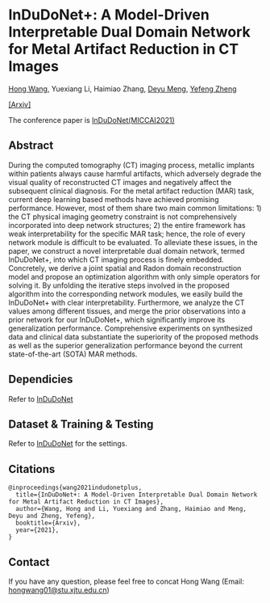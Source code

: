 # InDuDoNet+: A Model-Driven Interpretable Dual Domain Network for Metal Artifact Reduction in CT Images
[Hong Wang](https://hongwang01.github.io/), Yuexiang Li, Haimiao Zhang, [Deyu Meng](http://gr.xjtu.edu.cn/web/dymeng), [Yefeng Zheng](https://sites.google.com/site/yefengzheng/)

[[Arxiv]](https://arxiv.org/pdf/2112.12660.pdf)

The conference paper is [InDuDoNet(MICCAI2021)](https://github.com/hongwang01/InDuDoNet)

## Abstract
During the computed tomography (CT) imaging process, metallic implants within patients always cause harmful artifacts, which adversely degrade the visual quality of reconstructed CT images and negatively affect the subsequent clinical diagnosis. For the metal artifact reduction (MAR) task, current deep learning based methods have achieved promising performance. However, most of them share two main common limitations: 1) the CT physical imaging geometry constraint is not comprehensively incorporated into deep network structures; 2) the entire framework has weak interpretability for the specific MAR task; hence, the role of every network module is difficult to be evaluated. To alleviate these issues, in the paper, we construct a novel interpretable dual domain network, termed InDuDoNet+,  into which CT imaging process is finely embedded. Concretely, we derive a joint spatial and Radon domain reconstruction model and propose an optimization algorithm with only simple operators for solving it. By unfolding the iterative steps involved in the proposed algorithm into the corresponding network modules, we easily build the InDuDoNet+ with clear interpretability. Furthermore, we analyze the CT values among different tissues, and merge the prior observations into a prior network for our InDuDoNet+, which significantly improve its generalization performance. Comprehensive experiments on synthesized data and clinical data substantiate the superiority of the proposed methods as well as the superior generalization performance beyond the current state-of-the-art (SOTA) MAR methods.

## Dependicies 
Refer to [InDuDoNet](https://github.com/hongwang01/InDuDoNet)

## Dataset & Training & Testing
Refer to [InDuDoNet](https://github.com/hongwang01/InDuDoNet) for the settings. 


## Citations

```
@inproceedings{wang2021indudonetplus,
  title={InDuDoNet+: A Model-Driven Interpretable Dual Domain Network for Metal Artifact Reduction in CT Images},
  author={Wang, Hong and Li, Yuexiang and Zhang, Haimiao and Meng, Deyu and Zheng, Yefeng},
  booktitle={Arxiv},
  year={2021},
}
```

## Contact
If you have any question, please feel free to concat Hong Wang (Email: hongwang01@stu.xjtu.edu.cn)
